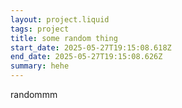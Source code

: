 ```yaml
---
layout: project.liquid
tags: project
title: some random thing
start_date: 2025-05-27T19:15:08.618Z
end_date: 2025-05-27T19:15:08.626Z
summary: hehe
---
```

randommm